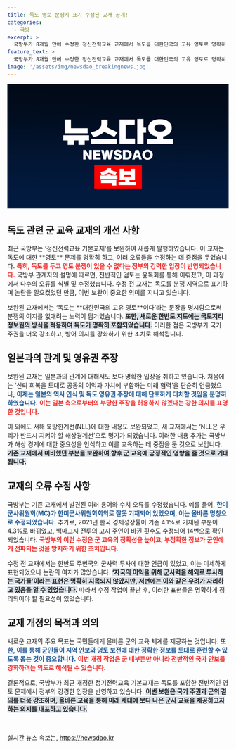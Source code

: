 ```yaml
---
title: 독도 영토 분쟁지 표기 수정된 교재 공개!
categories:
  - 국방
excerpt: >
  국방부가 8개월 만에 수정한 정신전력교육 교재에서 독도를 대한민국의 고유 영토로 명확히 기술하고, 영토분쟁 없음 선언으로 한일 갈등에 대한 강력한 입장을 표명했다. 교재 오류 수정과 서해 북방한계선(NLL) 강조도 눈길을 끈다.
feature_text: >
  국방부가 8개월 만에 수정한 정신전력교육 교재에서 독도를 대한민국의 고유 영토로 명확히 기술하고, 영토분쟁 없음 선언으로 한일 갈등에 대한 강력한 입장을 표명했다. 교재 오류 수정과 서해 북방한계선(NLL) 강조도 눈길을 끈다.
image: '/assets/img/newsdao_breakingnews.jpg'
---
```


<p><img src="/assets/img/newsdao_breakingnews.jpg" alt="flaretime 속보" /></p>

<h2 data-ke-size="size26">독도 관련 군 교육 교재의 개선 사항</h2>

<p data-ke-size="size16">최근 국방부는 ‘정신전력교육 기본교재’를 보완하여 새롭게 발행하였습니다. 이 교재는 독도에 대한 **영토** 문제를 명확히 하고, 여러 오류들을 수정하는 데 중점을 두었습니다. <b><span style="color: #ee2323;">특히, 독도를 두고 영토 분쟁이 있을 수 없다는 정부의 강력한 입장이 반영되었습니다.</span></b> 국방부 관계자의 설명에 따르면, 전반적인 검토는 윤독회를 통해 이뤄졌고, 이 과정에서 다수의 오류를 식별 및 수정했습니다. 수정 전 교재는 독도를 분쟁 지역으로 표기하며 논란을 일으켰었던 만큼, 이번 보완이 중요한 의미를 지니고 있습니다.</p>

<p data-ke-size="size16">보완된 교재에서는 ‘독도는 **대한민국의 고유 영토**이다’라는 문장을 명시함으로써 분쟁의 여지를 없애려는 노력이 담겨있습니다. <b><span style="background-color: #21538527;">또한, 새로운 한반도 지도에는 국토지리정보원의 방식을 적용하여 독도가 명확히 포함되었습니다.</span></b> 이러한 점은 국방부가 국가 주권을 더욱 강조하고, 방어 의지를 강화하기 위한 조치로 해석됩니다.</p>

<h2 data-ke-size="size26">일본과의 관계 및 영유권 주장</h2>

<p data-ke-size="size16">보완된 교재는 일본과의 관계에 대해서도 보다 명확한 입장을 취하고 있습니다. 처음에는 ‘신뢰 회복을 토대로 공동의 이익과 가치에 부합하는 미래 협력’을 단순히 언급했으나, <b><span style="color: #1a5490;">이제는 일본의 역사 인식 및 독도 영유권 주장에 대해 단호하게 대처할 것임을 분명히 하였습니다.</span></b> <b><span style="color: #ee2323;">이는 일본 측으로부터의 부당한 주장을 허용하지 않겠다는 강한 의지를 표명한 것입니다.</span></b></p>

<p data-ke-size="size16">이 외에도 서해 북방한계선(NLL)에 대한 내용도 보완되었고, 새 교재에서는 ‘NLL은 우리가 반드시 지켜야 할 해상경계선’으로 명기가 되었습니다. 이러한 내용 추가는 국방부가 해상 경계에 대한 중요성을 인식하고 이를 교육하는 데 중점을 둔 것으로 보입니다. <b><span style="background-color: #21538527;">기존 교재에서 미비했던 부분을 보완하여 향후 군 교육에 긍정적인 영향을 줄 것으로 기대됩니다.</span></b></p>

<h2 data-ke-size="size26">교재의 오류 수정 사항</h2>

<p data-ke-size="size16">국방부는 기존 교재에서 발견된 여러 용어와 수치 오류를 수정했습니다. 예를 들어, <b><span style="color: #1a5490;">한미군사위원회(MC)가 한미군사위원회회의로 잘못 기재되어 있었으며, 이는 올바른 명칭으로 수정되었습니다.</span></b> 추가로, 2021년 한국 경제성장률이 기존 4.1%로 기재된 부분이 4.3%로 바뀌었고, 백마고지 전투의 고지 주인이 바뀐 횟수도 수정되어 14번으로 확인되었습니다. <b><span style="color: #ee2323;">국방부의 이런 수정은 군 교육의 정확성을 높이고, 부정확한 정보가 군인에게 전파되는 것을 방지하기 위한 조치입니다.</span></b></p>

<p data-ke-size="size16">수정 전 교재에서는 한반도 주변국의 군사력 투사에 대한 언급이 있었고, 이는 미세하게 표현되었으나 논란의 여지가 많았습니다. <b><span style="background-color: #21538527;">‘자국의 이익을 위해 군사력을 해외로 투사하는 국가들’이라는 표현은 명확히 지목되지 않았지만, 저변에는 이와 같은 우려가 자리하고 있음을 알 수 있었습니다.</span></b> 따라서 수정 작업이 끝난 후, 이러한 표현들은 명확하게 정리되어야 할 필요성이 있었습니다.</p>

<h2 data-ke-size="size26">교재 개정의 목적과 의의</h2>

<p data-ke-size="size16">새로운 교재의 주요 목표는 국민들에게 올바른 군의 교육 체계를 제공하는 것입니다. <b><span style="color: #1a5490;">또한, 이를 통해 군인들이 지역 안보와 영토 보전에 대한 정확한 정보를 토대로 훈련할 수 있도록 돕는 것이 중요합니다.</span></b> <b><span style="color: #ee2323;">이번 개정 작업은 군 내부뿐만 아니라 전반적인 국가 안보를 강화하려는 의도로 해석될 수 있습니다.</span></b></p>

<p data-ke-size="size16">결론적으로, 국방부가 최근 개정한 정기전력교육 기본교재는 독도를 포함한 전반적인 영토 문제에서 정부의 강경한 입장을 반영하고 있습니다. <b><span style="background-color: #21538527;">이번 보완은 국가 주권과 군의 결의를 더욱 강조하며, 올바른 교육을 통해 미래 세대에 보다 나은 군사 교육을 제공하고자 하는 의지를 내포하고 있습니다.</span></b></p>

<p data-ke-size="size16">&nbsp;</p>
실시간 뉴스 속보는, <a href="https://newsdao.kr" rel="dofollow">https://newsdao.kr</a>


